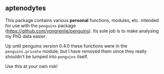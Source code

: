 ## aptenodytes

This package contains various **personal** functions, modules, etc. intended for use with the `penguins` package (https://github.com/yongrenjie/penguins). Its sole job is to make analysing my PhD data easier.

Up until penguins version 0.4.0 these functions were in the `penguins.private` module, but I have removed them since they really shouldn't be lumped into `penguins` itself.

Use this at your own risk!
